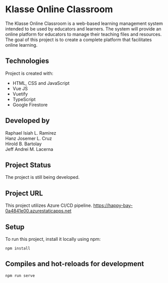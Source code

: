 # Klasse Online Classroom

The Klasse Online Classroom is a web-based learning management system intended to be used by educators and learners. The system will provide an online platform for educators to manage their teaching files and resources. The goal of this project is to create a complete platform that facilitates online learning.

## Technologies
Project is created with:
* HTML, CSS and JavaScript
* Vue JS
* Vuetify
* TypeScript
* Google Firestore

## Developed by
Raphael Isiah L. Ramirez <br />
Hanz Josemer L. Cruz <br />
Hirold B. Bartolay <br />
Jeff Andrei M. Lacerna <br />

## Project Status
The project is still being developed.

## Project URL
This project utilizes Azure CI/CD pipeline.
https://happy-bay-0a4841e00.azurestaticapps.net

## Setup
To run this project, install it locally using npm:
```
npm install
```
## Compiles and hot-reloads for development
```
npm run serve
```
